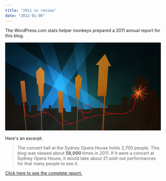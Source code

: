 ```yaml
---
title: "2011 in review"
date: "2012-01-06"
---
```


The WordPress.com stats helper monkeys prepared a 2011 annual report for this blog.

![](images/emailteaser.jpg)

Here's an excerpt:

> The concert hall at the Sydney Opera House holds 2,700 people. This blog was viewed about **58,000** times in 2011. If it were a concert at Sydney Opera House, it would take about 21 sold-out performances for that many people to see it.

[Click here to see the complete report.](/2011/annual-report/)
